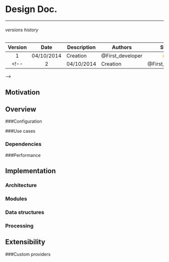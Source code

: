 # Design Doc.
---



###### versions history 
| Version      | Date			| Description  	| Authors         |Status|
| :---------: | :-------------:| ---------| ----------------|:--:|
| 1            | 04/10/2014    | Creation 		|@First_developer |<span style="color:orange">draft</span>|
<!--| 2            | 04/10/2014    | Creation 		|@First_developer |<span style="color:orange">draft</span>|
-->

## Motivation



## Overview




###Configuration


###Use cases

### Dependencies

###Performance



## Implementation


### Architecture  


### Modules


### Data structures  


### Processing  

## Extensibility

###Custom providers



